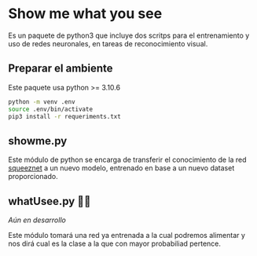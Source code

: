 # Show me what you see
 
 Es un paquete de python3 que incluye dos scritps para el entrenamiento y uso de redes neuronales, en tareas de reconocimiento visual.

## Preparar el ambiente

Este paquete usa python >= 3.10.6
```bash
python -m venv .env
source .env/bin/activate
pip3 install -r requeriments.txt
```

## showme.py
Este módulo de python se encarga de transferir el conocimiento de la red [squeeznet](https://pytorch.org/hub/pytorch_vision_squeezenet/) a un nuevo modelo, entrenado en base a un nuevo dataset proporcionado. 

## whatUsee.py  :construction_worker_man:

*Aún en desarrollo*

Este módulo tomará una red ya entrenada a la cual podremos alimentar y nos dirá cual es la clase a la que con mayor probabiliad pertence.

